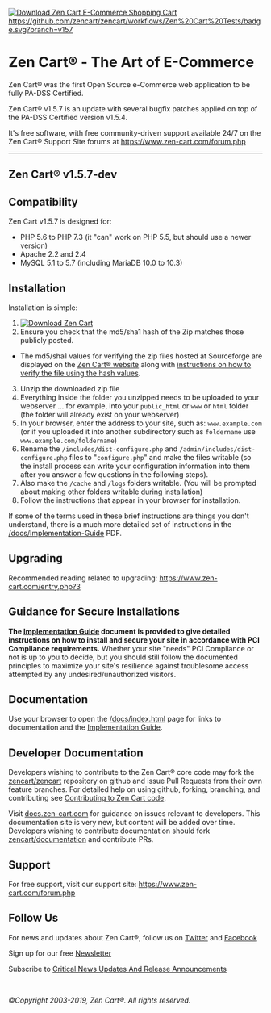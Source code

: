 [![Download Zen Cart E-Commerce Shopping Cart ](https://img.shields.io/sourceforge/dt/zencart.svg)](https://sourceforge.net/projects/zencart/files/latest/download) https://github.com/zencart/zencart/workflows/Zen%20Cart%20Tests/badge.svg?branch=v157

Zen Cart&reg; - The Art of E-Commerce
===============

Zen Cart&reg; was the first Open Source e-Commerce web application to be fully PA-DSS Certified.

Zen Cart&reg; v1.5.7 is an update with several bugfix patches applied on top of the PA-DSS Certified version v1.5.4.

It's free software, with free community-driven support available 24/7 on the Zen Cart&reg; Support Site forums at <https://www.zen-cart.com/forum.php>

--------------------


Zen Cart&reg; v1.5.7-dev
---------------------

Compatibility
-------------
Zen Cart v1.5.7 is designed for:
 * PHP 5.6 to PHP 7.3 (it "can" work on PHP 5.5, but should use a newer version)
 * Apache 2.2 and 2.4
 * MySQL 5.1 to 5.7 (including MariaDB 10.0 to 10.3)


Installation
------------

Installation is simple:

1. [![Download Zen Cart](https://a.fsdn.com/con/app/sf-download-button)](https://sourceforge.net/projects/zencart/files/latest/download)
2. Ensure you check that the md5/sha1 hash of the Zip matches those publicly posted.
  * The md5/sha1 values for verifying the zip files hosted at Sourceforge are displayed on the [Zen Cart&reg; website](https://www.zen-cart.com/) along with [instructions on how to verify the file using the hash values](https://www.zen-cart.com/content.php?305).
3. Unzip the downloaded zip file 
4. Everything inside the folder you unzipped needs to be uploaded to your webserver … for example, into your `public_html` or `www` or `html` folder (the folder will already exist on your webserver)
5. In your browser, enter the address to your site, such as: `www.example.com` (or if you uploaded it into another subdirectory such as `foldername` use `www.example.com/foldername`)
6. Rename the `/includes/dist-configure.php` and `/admin/includes/dist-configure.php` files to "`configure.php`" and make the files writable (so the install process can write your configuration information into them after you answer a few questions in the following steps).
7. Also make the `/cache` and `/logs` folders writable. (You will be prompted about making other folders writable during installation)
8. Follow the instructions that appear in your browser for installation. 

If some of the terms used in these brief instructions are things you don't understand, there is a much more detailed set of instructions in the [/docs/Implementation-Guide](https://www.zen-cart.com/docs/implementation-guide-v156.pdf) PDF.

Upgrading
---------
Recommended reading related to upgrading: https://www.zen-cart.com/entry.php?3


Guidance for Secure Installations
---------------------------------
__The [Implementation Guide](https://www.zen-cart.com/docs/implementation-guide-v156.pdf) document is provided to give detailed instructions on how to install and secure your site in accordance with PCI Compliance requirements.__ Whether your site "needs" PCI Compliance or not is up to you to decide, but you should still follow the documented principles to maximize your site's resilience against troublesome access attempted by any undesired/unauthorized visitors.


Documentation
-------------
Use your browser to open the [/docs/index.html](https://www.zen-cart.com/docs/index.html) page for links to documentation and the [Implementation Guide](https://www.zen-cart.com/docs/implementation-guide-v156.pdf).


Developer Documentation
-----------------------
Developers wishing to contribute to the Zen Cart&reg; core code may fork the [zencart/zencart](https://github.com/zencart/zencart) repository on github and issue Pull Requests from their own feature branches. For detailed help on using github, forking, branching, and contributing see [Contributing to Zen Cart code](http://docs.zen-cart.com/Contributing/).

Visit [docs.zen-cart.com](https://docs.zen-cart.com/Developer_Documentation/) for guidance on issues relevant to developers. This documentation site is very new, but content will be added over time.  
Developers wishing to contribute documentation should fork [zencart/documentation](https://github.com/zencart/documentation) and contribute PRs. 


Support
-------
For free support, visit our support site: https://www.zen-cart.com/forum.php

Follow Us
---------
For news and updates about Zen Cart&reg;, follow us on [Twitter](http://twitter.com/zencart) and [Facebook](http://facebook.com/zencart)

Sign up for our free [Newsletter](http://eepurl.com/bafnNj)

Subscribe to [Critical News Updates And Release Announcements](https://www.zen-cart.com/subscription.php?do=addsubscription&f=2)


&nbsp;  

*&copy;Copyright 2003-2019, Zen Cart&reg;. All rights reserved.*

